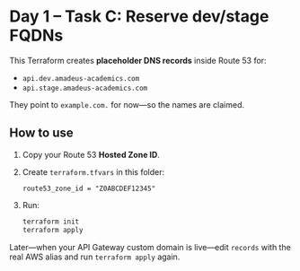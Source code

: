 # Day 1 – Task C: Reserve dev/stage FQDNs

This Terraform creates **placeholder DNS records** inside Route 53 for:

- `api.dev.amadeus-academics.com`
- `api.stage.amadeus-academics.com`

They point to `example.com.` for now—so the names are claimed.

## How to use

1. Copy your Route 53 **Hosted Zone ID**.
2. Create `terraform.tfvars` in this folder:

   ```hcl
   route53_zone_id = "Z0ABCDEF12345"
   ```

3. Run:

   ```bash
   terraform init
   terraform apply
   ```

Later—when your API Gateway custom domain is live—edit `records` with the real AWS alias and run `terraform apply` again.
